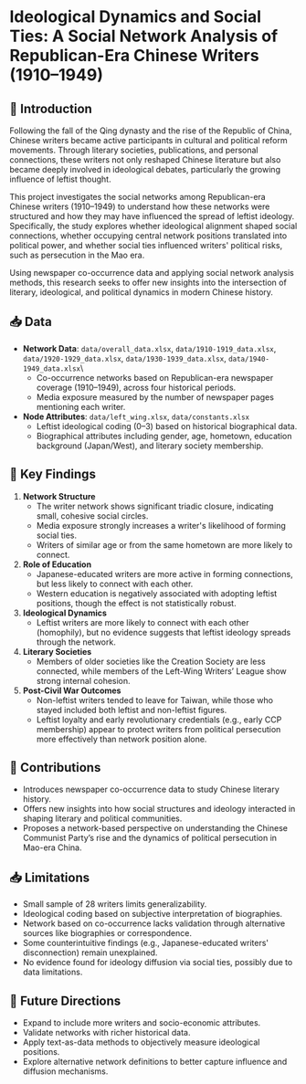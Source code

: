 # Ideological Dynamics and Social Ties: A Social Network Analysis of Republican-Era Chinese Writers (1910–1949)

## 📂 Introduction

Following the fall of the Qing dynasty and the rise of the Republic of China, Chinese writers became active participants in cultural and political reform movements. Through literary societies, publications, and personal connections, these writers not only reshaped Chinese literature but also became deeply involved in ideological debates, particularly the growing influence of leftist thought.

This project investigates the social networks among Republican-era Chinese writers (1910–1949) to understand how these networks were structured and how they may have influenced the spread of leftist ideology. Specifically, the study explores whether ideological alignment shaped social connections, whether occupying central network positions translated into political power, and whether social ties influenced writers' political risks, such as persecution in the Mao era.

Using newspaper co-occurrence data and applying social network analysis methods, this research seeks to offer new insights into the intersection of literary, ideological, and political dynamics in modern Chinese history.

## 📥 Data

-   **Network Data**: `data/overall_data.xlsx`, `data/1910-1919_data.xlsx`, `data/1920-1929_data.xlsx`, `data/1930-1939_data.xlsx`, `data/1940-1949_data.xlsx`\
    -   Co-occurrence networks based on Republican-era newspaper coverage (1910–1949), across four historical periods.
    -   Media exposure measured by the number of newspaper pages mentioning each writer.
-   **Node Attributes**: `data/left_wing.xlsx`, `data/constants.xlsx`
    -   Leftist ideological coding (0–3) based on historical biographical data.
    -   Biographical attributes including gender, age, hometown, education background (Japan/West), and literary society membership.

## 🔧 Key Findings

1.  **Network Structure**
    -   The writer network shows significant triadic closure, indicating small, cohesive social circles.
    -   Media exposure strongly increases a writer's likelihood of forming social ties.
    -   Writers of similar age or from the same hometown are more likely to connect.
2.  **Role of Education**
    -   Japanese-educated writers are more active in forming connections, but less likely to connect with each other.
    -   Western education is negatively associated with adopting leftist positions, though the effect is not statistically robust.
3.  **Ideological Dynamics**
    -   Leftist writers are more likely to connect with each other (homophily), but no evidence suggests that leftist ideology spreads through the network.
4.  **Literary Societies**
    -   Members of older societies like the Creation Society are less connected, while members of the Left-Wing Writers’ League show strong internal cohesion.
5.  **Post-Civil War Outcomes**
    -   Non-leftist writers tended to leave for Taiwan, while those who stayed included both leftist and non-leftist figures.
    -   Leftist loyalty and early revolutionary credentials (e.g., early CCP membership) appear to protect writers from political persecution more effectively than network position alone.

## 📂 Contributions

-   Introduces newspaper co-occurrence data to study Chinese literary history.
-   Offers new insights into how social structures and ideology interacted in shaping literary and political communities.
-   Proposes a network-based perspective on understanding the Chinese Communist Party’s rise and the dynamics of political persecution in Mao-era China.

## 📥 Limitations

-   Small sample of 28 writers limits generalizability.
-   Ideological coding based on subjective interpretation of biographies.
-   Network based on co-occurrence lacks validation through alternative sources like biographies or correspondence.
-   Some counterintuitive findings (e.g., Japanese-educated writers' disconnection) remain unexplained.
-   No evidence found for ideology diffusion via social ties, possibly due to data limitations.

## 🔧 Future Directions

-   Expand to include more writers and socio-economic attributes.
-   Validate networks with richer historical data.
-   Apply text-as-data methods to objectively measure ideological positions.
-   Explore alternative network definitions to better capture influence and diffusion mechanisms.
